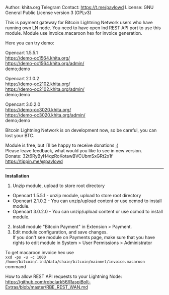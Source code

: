 Author: khita.org
Telegram Contact: https://t.me/pavlowd
License: GNU General Public License version 3 (GPLv3)

This is payment gateway for Bitcoin Lightning Network users who have running own LN node.
You need to have open lnd REST API port to use this module.
Module use invoice.macaroon hex for invoice generation.

Here you can try demo:

Opencart 1.5.5.1  
https://demo-oc1564.khita.org/  
https://demo-oc1564.khita.org/admin/  
demo;demo  
  
Opencart 2.1.0.2  <br/>
https://demo-oc2102.khita.org/  
https://demo-oc2102.khita.org/admin/  
demo;demo  
  
Opencart 3.0.2.0  
https://demo-oc3020.khita.org/  
https://demo-oc3020.khita.org/admin/  
demo;demo  
  
Bitcoin Lightning Network is on development now, so be careful, you can lost your BTC.   
  
Module is free, but I`ll be happy to receive donations ;)  
Please leave feedback, what would you like to see in new version.  
Donate: 32t6RyByH4qzRoKotawBVCUbmSxGRt2x1f  
https://tippin.me/@pavlowd  

  
---------------------------

  
**Installation**

1. Unzip module, upload to store root directory
  
* Opencart 1.5.5.1 - unzip module, upload to store root directory
* Opencart 2.1.0.2 - You can unzip/upload content or use ocmod to install module.
* Opencart 3.0.2.0 - You can unzip/upload content or use ocmod to install module.

2. Install module "Bitcoin Payment" in Extension > Payment.
3. Edit module configuration, and save changes.  
If you don't see module on Payments page, make sure that you have rights to edit module in System > User Permissions > Administrator  
  

To get macaroon.invoice hex use  
`xxd -ps -u -c 1000  /home/bitcoin/.lnd/data/chain/bitcoin/mainnet/invoice.macaroon`  
command  
  
How to allow REST API requests to your Lightning Node:  
https://github.com/robclark56/RaspiBolt-Extras/blob/master/RBE_REST_WAN.md  
